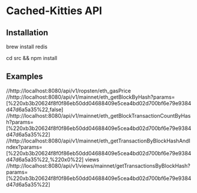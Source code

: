 # Cached-Kitties API

## Installation

brew install redis

cd src && npm install


## Examples

//http://localhost:8080/api/v1/ropsten/eth_gasPrice
//http://localhost:8080/api/v1/mainnet/eth_getBlockByHash?params=[%220xb3b20624f8f0f86eb50dd04688409e5cea4bd02d700bf6e79e9384d47d6a5a35%22,false]
//http://localhost:8080/api/v1/mainnet/eth_getBlockTransactionCountByHash?params=[%220xb3b20624f8f0f86eb50dd04688409e5cea4bd02d700bf6e79e9384d47d6a5a35%22]
//http://localhost:8080/api/v1/mainnet/eth_getTransactionByBlockHashAndIndex?params=[%220xb3b20624f8f0f86eb50dd04688409e5cea4bd02d700bf6e79e9384d47d6a5a35%22,%220x0%22]
views
//http://localhost:8080/api/v1/views/mainnet/getTransactionsByBlockHash?params=[%220xb3b20624f8f0f86eb50dd04688409e5cea4bd02d700bf6e79e9384d47d6a5a35%22]
